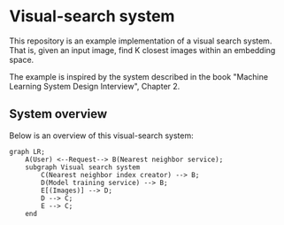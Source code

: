 # Visual-search system

This repository is an example implementation of a visual search system. That is, given an input image, find K closest images within an embedding space.

The example is inspired by the system described in the book "Machine Learning System Design Interview", Chapter 2.

## System overview

Below is an overview of this visual-search system:

```mermaid
graph LR;
    A(User) <--Request--> B(Nearest neighbor service);
    subgraph Visual search system
        C(Nearest neighbor index creator) --> B;
        D(Model training service) --> B;
        E[(Images)] --> D;
        D --> C;
        E --> C;
    end
```
